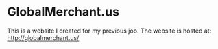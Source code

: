 # GlobalMerchant.us

This is a website I created for my previous job.
The website is hosted at: http://globalmerchant.us/
